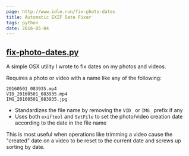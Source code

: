 ```yaml
---
page: http://www.idle.run/fix-photo-dates
title: Automatic EXIF Date Fixer
tags: python
date: 2016-05-04
---
```


## [fix-photo-dates.py](https://github.com/idlerun/fix-photo-dates/blob/master/fix-photo-dates.py)

A simple OSX utility I wrote to fix dates on my photos and videos.

Requires a photo or video with a name like any of the following:

```text
20160501_083935.mp4
VID_20160501_083935.mp4
IMG_20160501_083935.jpg
```

* Standardizes the file name by removing the `VID_` or `IMG_` prefix if any
* Uses both `exiftool` and `SetFile` to set the photo/video creation date according to the date in the file name

This is most useful when operations like trimming a video cause the "created" date on a video to be reset to the current date and screws up sorting by date.
